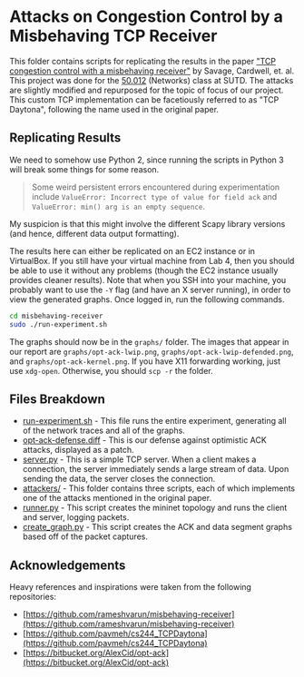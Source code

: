 # Attacks on Congestion Control by a Misbehaving TCP Receiver

This folder contains scripts for replicating the results in the paper ["TCP congestion control with a misbehaving receiver"](https://dl.acm.org/doi/10.1145/505696.505704) by Savage, Cardwell, et. al. This project was done for the [50.012](https://istd.sutd.edu.sg/undergraduate/courses/50012-networks) (Networks) class at SUTD. The attacks are slightly modified and repurposed for the topic of focus of our project. This custom TCP implementation can be facetiously referred to as "TCP Daytona", following the name used in the original paper.

## Replicating Results

We need to somehow use Python 2, since running the scripts in Python 3 will break some things for some reason.

> Some weird persistent errors encountered during experimentation include `ValueError: Incorrect type of value for field ack` and `ValueError: min() arg is an empty sequence`.

My suspicion is that this might involve the different Scapy library versions (and hence, different data output formatting).

The results here can either be replicated on an EC2 instance or in VirtualBox. If you still have your virtual machine from Lab 4, then you should be able to use it without any problems (though the EC2 instance usually provides cleaner results). Note that when you SSH into your machine, you probably want to use the `-Y` flag (and have an X server running), in order to view the generated graphs. Once logged in, run the following commands.

```bash
cd misbehaving-receiver
sudo ./run-experiment.sh
```

The graphs should now be in the `graphs/` folder. The images that appear in our report are `graphs/opt-ack-lwip.png`, `graphs/opt-ack-lwip-defended.png`, and `graphs/opt-ack-kernel.png`. If you have X11 forwarding working, just use `xdg-open`. Otherwise, you should `scp -r` the folder.

## Files Breakdown

- [run-experiment.sh](./run-experiment.sh) - This file runs the entire experiment, generating all of the network traces and all of the graphs.
- [opt-ack-defense.diff](./opt-ack-defense.diff) - This is our defense against optimistic ACK attacks, displayed as a patch.
- [server.py](./server.py) - This is a simple TCP server. When a client makes a connection, the server immediately sends a large stream of data. Upon sending the data, the server closes the connection.
- [attackers/](./attackers) - This folder contains three scripts, each of which implements one of the attacks mentioned in the original paper.
- [runner.py](./runner.py) - This script creates the mininet topology and runs the client and server, logging packets.
- [create_graph.py](./create_graph.py) - This script creates the ACK and data segment graphs based off of the packet captures.

## Acknowledgements

Heavy references and inspirations were taken from the following repositories:

- [https://github.com/rameshvarun/misbehaving-receiver](https://github.com/rameshvarun/misbehaving-receiver)
- [https://github.com/pavmeh/cs244_TCPDaytona](https://github.com/pavmeh/cs244_TCPDaytona)
- [https://bitbucket.org/AlexCid/opt-ack](https://bitbucket.org/AlexCid/opt-ack)

